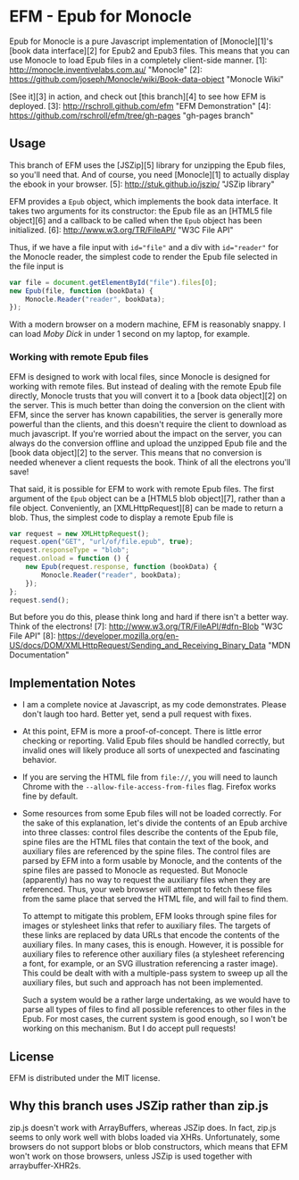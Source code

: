 EFM - Epub for Monocle
======================
Epub for Monocle is a pure Javascript implementation of [Monocle][1]'s
[book data interface][2] for Epub2 and Epub3 files.  This means that you
can use Monocle to load Epub files in a completely client-side manner.
[1]: http://monocle.inventivelabs.com.au/ "Monocle"
[2]: https://github.com/joseph/Monocle/wiki/Book-data-object "Monocle Wiki"

[See it][3] in action, and check out [this branch][4] to see how EFM is
deployed.
[3]: http://rschroll.github.com/efm "EFM Demonstration"
[4]: https://github.com/rschroll/efm/tree/gh-pages "gh-pages branch"

Usage
-----
This branch of EFM uses the [JSZip][5] library for unzipping the Epub files, 
so you'll need that.  And of course, you need [Monocle][1] to actually display
the ebook in your browser.
[5]: http://stuk.github.io/jszip/ "JSZip library"

EFM provides a `Epub` object, which implements the book data interface.  It
takes two arguments for its constructor: the Epub file as an [HTML5 file
object][6] and a callback to be called when the `Epub` object has been
initialized.
[6]: http://www.w3.org/TR/FileAPI/ "W3C File API"

Thus, if we have a file input with `id="file"` and a div with `id="reader"`
for the Monocle reader, the simplest code to render the Epub file selected
in the file input is
```javascript
var file = document.getElementById("file").files[0];
new Epub(file, function (bookData) {
    Monocle.Reader("reader", bookData);
});
```
With a modern browser on a modern machine, EFM is reasonably snappy.  I can
load _Moby Dick_ in under 1 second on my laptop, for example.

### Working with remote Epub files

EFM is designed to work with local files, since Monocle is designed for
working with remote files.  But instead of dealing with the remote Epub
file directly, Monocle trusts that you will convert it to a [book data
object][2] on the server.  This is much better than doing the conversion
on the client with EFM, since the server has known capabilities, the server
is generally more powerful than the clients, and this doesn't require the
client to download as much javascript.  If you're worried about the impact
on the server, you can always do the conversion offline and upload the
unzipped Epub file and the [book data object][2] to the server.  This means
that no conversion is needed whenever a client requests the book.  Think
of all the electrons you'll save!

That said, it is possible for EFM to work with remote Epub files.  The
first argument of the `Epub` object can be a [HTML5 blob object][7], rather
than a file object.  Conveniently, an [XMLHttpRequest][8] can be made to
return a blob.  Thus, the simplest code to display a remote Epub file is
```javascript
var request = new XMLHttpRequest();
request.open("GET", "url/of/file.epub", true);
request.responseType = "blob";
request.onload = function () {
    new Epub(request.response, function (bookData) {
        Monocle.Reader("reader", bookData);
    });
};
request.send();
```
But before you do this, please think long and hard if there isn't a better
way.  Think of the electrons!
[7]: http://www.w3.org/TR/FileAPI/#dfn-Blob "W3C File API"
[8]: https://developer.mozilla.org/en-US/docs/DOM/XMLHttpRequest/Sending_and_Receiving_Binary_Data "MDN Documentation"

Implementation Notes
--------------------
* I am a complete novice at Javascript, as my code demonstrates.  Please
  don't laugh too hard.  Better yet, send a pull request with fixes.

* At this point, EFM is more a proof-of-concept.  There is little error
  checking or reporting.  Valid Epub files should be handled correctly,
  but invalid ones will likely produce all sorts of unexpected and
  fascinating behavior.

* If you are serving the HTML file from `file://`, you will need to
  launch Chrome with the `--allow-file-access-from-files` flag. Firefox
  works fine by default.

* Some resources from some Epub files will not be loaded correctly.  For
  the sake of this explanation, let's divide the contents of an Epub
  archive into three classes: control files describe the contents of the
  Epub file, spine files are the HTML files that contain the text of the
  book, and auxiliary files are referenced by the spine files.  The
  control files are parsed by EFM into a form usable by Monocle, and the
  contents of the spine files are passed to Monocle as requested.  But
  Monocle (apparently) has no way to request the auxiliary files when
  they are referenced.  Thus, your web browser will attempt to fetch
  these files from the same place that served the HTML file, and will
  fail to find them.

  To attempt to mitigate this problem, EFM looks through spine files for
  images or stylesheet links that refer to auxiliary files.  The targets
  of these links are replaced by data URLs that encode the contents of
  the auxiliary files.  In many cases, this is enough.  However, it is
  possible for auxiliary files to reference other auxiliary files (a
  stylesheet referencing a font, for example, or an SVG illustration
  referencing a raster image).  This could be dealt with with a 
  multiple-pass system to sweep up all the auxiliary files, but such
  and approach has not been implemented.
  
  Such a system would be a rather large undertaking, as we would have
  to parse all types of files to find all possible references to other
  files in the Epub.  For most cases, the current system is good enough,
  so I won't be working on this mechanism.  But I do accept pull requests!

License
-------
EFM is distributed under the MIT license.


Why this branch uses JSZip rather than zip.js
-------
zip.js doesn't work with ArrayBuffers, whereas JSZip does. In fact, zip.js
seems to only work well with blobs loaded via XHRs. Unfortunately, some browsers
do not support blobs or blob constructors, which means that EFM won't work on
those browsers, unless JSZip is used together with arraybuffer-XHR2s.
